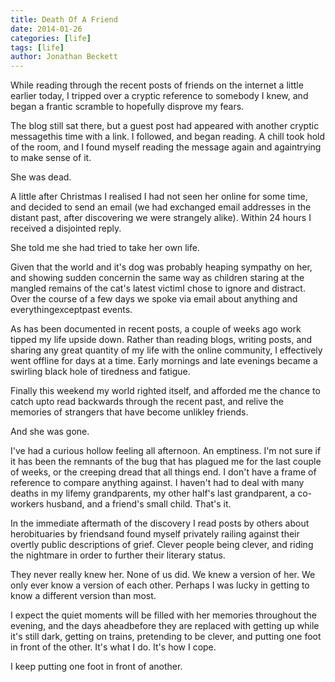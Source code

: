 ```yaml
---
title: Death Of A Friend
date: 2014-01-26
categories: [life]
tags: [life]
author: Jonathan Beckett
---
```


While reading through the recent posts of friends on the internet a little earlier today, I tripped over a cryptic reference to somebody I knew, and began a frantic scramble to hopefully disprove my fears.

The blog still sat there, but a guest post had appeared with another cryptic messagethis time with a link. I followed, and began reading. A chill took hold of the room, and I found myself reading the message again and againtrying to make sense of it.

She was dead.

A little after Christmas I realised I had not seen her online for some time, and decided to send an email (we had exchanged email addresses in the distant past, after discovering we were strangely alike). Within 24 hours I received a disjointed reply.

She told me she had tried to take her own life.

Given that the world and it's dog was probably heaping sympathy on her, and showing sudden concernin the same way as children staring at the mangled remains of the cat's latest victimI chose to ignore and distract. Over the course of a few days we spoke via email about anything and everythingexceptpast events.

As has been documented in recent posts, a couple of weeks ago work tipped my life upside down. Rather than reading blogs, writing posts, and sharing any great quantity of my life with the online community, I effectively went offline for days at a time. Early mornings and late evenings became a swirling black hole of tiredness and fatigue.

Finally this weekend my world righted itself, and afforded me the chance to catch upto read backwards through the recent past, and relive the memories of strangers that have become unlikley friends.

And she was gone.

I've had a curious hollow feeling all afternoon. An emptiness. I'm not sure if it has been the remnants of the bug that has plagued me for the last couple of weeks, or the creeping dread that all things end. I don't have a frame of reference to compare anything against. I haven't had to deal with many deaths in my lifemy grandparents, my other half's last grandparent, a co-workers husband, and a friend's small child. That's it.

In the immediate aftermath of the discovery I read posts by others about herobituaries by friendsand found myself privately railing against their overtly public descriptions of grief. Clever people being clever, and riding the nightmare in order to further their literary status.

They never really knew her. None of us did. We knew a version of her. We only ever know a version of each other. Perhaps I was lucky in getting to know a different version than most.

I expect the quiet moments will be filled with her memories throughout the evening, and the days aheadbefore they are replaced with getting up while it's still dark, getting on trains, pretending to be clever, and putting one foot in front of the other. It's what I do. It's how I cope.

I keep putting one foot in front of another.
